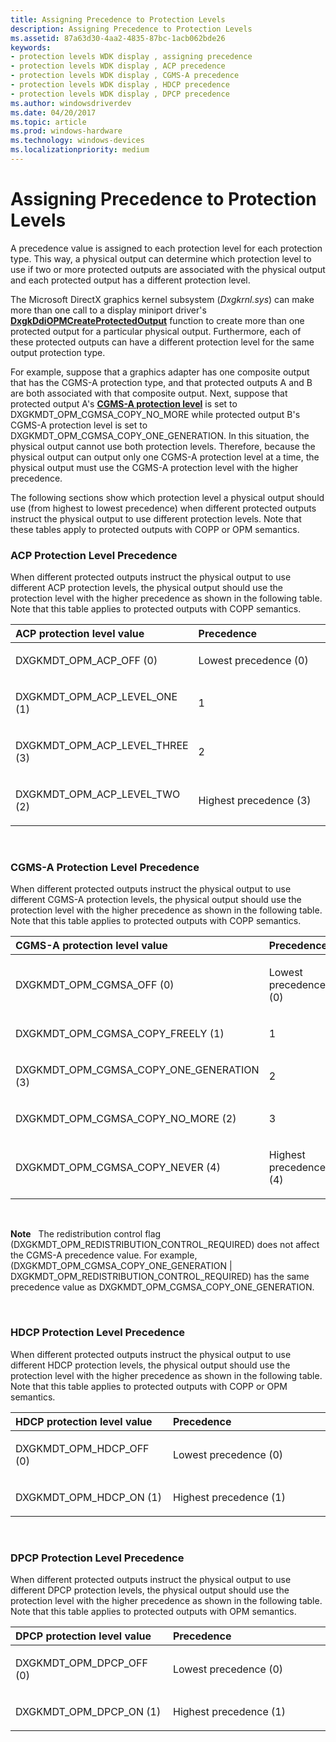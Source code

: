 ```yaml
---
title: Assigning Precedence to Protection Levels
description: Assigning Precedence to Protection Levels
ms.assetid: 87a63d30-4aa2-4835-87bc-1acb062bde26
keywords:
- protection levels WDK display , assigning precedence
- protection levels WDK display , ACP precedence
- protection levels WDK display , CGMS-A precedence
- protection levels WDK display , HDCP precedence
- protection levels WDK display , DPCP precedence
ms.author: windowsdriverdev
ms.date: 04/20/2017
ms.topic: article
ms.prod: windows-hardware
ms.technology: windows-devices
ms.localizationpriority: medium
---
```


# Assigning Precedence to Protection Levels


A precedence value is assigned to each protection level for each protection type. This way, a physical output can determine which protection level to use if two or more protected outputs are associated with the physical output and each protected output has a different protection level.

The Microsoft DirectX graphics kernel subsystem (*Dxgkrnl.sys*) can make more than one call to a display miniport driver's [**DxgkDdiOPMCreateProtectedOutput**](https://msdn.microsoft.com/library/windows/hardware/ff559705) function to create more than one protected output for a particular physical output. Furthermore, each of these protected outputs can have a different protection level for the same output protection type.

For example, suppose that a graphics adapter has one composite output that has the CGMS-A protection type, and that protected outputs A and B are both associated with that composite output. Next, suppose that protected output A's [**CGMS-A protection level**](https://msdn.microsoft.com/library/windows/hardware/ff560846) is set to DXGKMDT\_OPM\_CGMSA\_COPY\_NO\_MORE while protected output B's CGMS-A protection level is set to DXGKMDT\_OPM\_CGMSA\_COPY\_ONE\_GENERATION. In this situation, the physical output cannot use both protection levels. Therefore, because the physical output can output only one CGMS-A protection level at a time, the physical output must use the CGMS-A protection level with the higher precedence.

The following sections show which protection level a physical output should use (from highest to lowest precedence) when different protected outputs instruct the physical output to use different protection levels. Note that these tables apply to protected outputs with COPP or OPM semantics.

### <span id="acp_protection_level_precedence"></span><span id="ACP_PROTECTION_LEVEL_PRECEDENCE"></span>ACP Protection Level Precedence

When different protected outputs instruct the physical output to use different ACP protection levels, the physical output should use the protection level with the higher precedence as shown in the following table. Note that this table applies to protected outputs with COPP semantics.

<table>
<colgroup>
<col width="50%" />
<col width="50%" />
</colgroup>
<thead>
<tr class="header">
<th align="left">ACP protection level value</th>
<th align="left">Precedence</th>
</tr>
</thead>
<tbody>
<tr class="odd">
<td align="left"><p>DXGKMDT_OPM_ACP_OFF (0)</p></td>
<td align="left"><p>Lowest precedence (0)</p></td>
</tr>
<tr class="even">
<td align="left"><p>DXGKMDT_OPM_ACP_LEVEL_ONE (1)</p></td>
<td align="left"><p>1</p></td>
</tr>
<tr class="odd">
<td align="left"><p>DXGKMDT_OPM_ACP_LEVEL_THREE (3)</p></td>
<td align="left"><p>2</p></td>
</tr>
<tr class="even">
<td align="left"><p>DXGKMDT_OPM_ACP_LEVEL_TWO (2)</p></td>
<td align="left"><p>Highest precedence (3)</p></td>
</tr>
</tbody>
</table>

 

### <span id="cgms_a_protection_level_precedence"></span><span id="CGMS_A_PROTECTION_LEVEL_PRECEDENCE"></span>CGMS-A Protection Level Precedence

When different protected outputs instruct the physical output to use different CGMS-A protection levels, the physical output should use the protection level with the higher precedence as shown in the following table. Note that this table applies to protected outputs with COPP semantics.

<table>
<colgroup>
<col width="50%" />
<col width="50%" />
</colgroup>
<thead>
<tr class="header">
<th align="left">CGMS-A protection level value</th>
<th align="left">Precedence</th>
</tr>
</thead>
<tbody>
<tr class="odd">
<td align="left"><p>DXGKMDT_OPM_CGMSA_OFF (0)</p></td>
<td align="left"><p>Lowest precedence (0)</p></td>
</tr>
<tr class="even">
<td align="left"><p>DXGKMDT_OPM_CGMSA_COPY_FREELY (1)</p></td>
<td align="left"><p>1</p></td>
</tr>
<tr class="odd">
<td align="left"><p>DXGKMDT_OPM_CGMSA_COPY_ONE_GENERATION (3)</p></td>
<td align="left"><p>2</p></td>
</tr>
<tr class="even">
<td align="left"><p>DXGKMDT_OPM_CGMSA_COPY_NO_MORE (2)</p></td>
<td align="left"><p>3</p></td>
</tr>
<tr class="odd">
<td align="left"><p>DXGKMDT_OPM_CGMSA_COPY_NEVER (4)</p></td>
<td align="left"><p>Highest precedence (4)</p></td>
</tr>
</tbody>
</table>

 

**Note**   The redistribution control flag (DXGKMDT\_OPM\_REDISTRIBUTION\_CONTROL\_REQUIRED) does not affect the CGMS-A precedence value. For example, (DXGKMDT\_OPM\_CGMSA\_COPY\_ONE\_GENERATION | DXGKMDT\_OPM\_REDISTRIBUTION\_CONTROL\_REQUIRED) has the same precedence value as DXGKMDT\_OPM\_CGMSA\_COPY\_ONE\_GENERATION.

 

### <span id="hdcp_protection_level_precedence"></span><span id="HDCP_PROTECTION_LEVEL_PRECEDENCE"></span>HDCP Protection Level Precedence

When different protected outputs instruct the physical output to use different HDCP protection levels, the physical output should use the protection level with the higher precedence as shown in the following table. Note that this table applies to protected outputs with COPP or OPM semantics.

<table>
<colgroup>
<col width="50%" />
<col width="50%" />
</colgroup>
<thead>
<tr class="header">
<th align="left">HDCP protection level value</th>
<th align="left">Precedence</th>
</tr>
</thead>
<tbody>
<tr class="odd">
<td align="left"><p>DXGKMDT_OPM_HDCP_OFF (0)</p></td>
<td align="left"><p>Lowest precedence (0)</p></td>
</tr>
<tr class="even">
<td align="left"><p>DXGKMDT_OPM_HDCP_ON (1)</p></td>
<td align="left"><p>Highest precedence (1)</p></td>
</tr>
</tbody>
</table>

 

### <span id="dpcp_protection_level_precedence"></span><span id="DPCP_PROTECTION_LEVEL_PRECEDENCE"></span>DPCP Protection Level Precedence

When different protected outputs instruct the physical output to use different DPCP protection levels, the physical output should use the protection level with the higher precedence as shown in the following table. Note that this table applies to protected outputs with OPM semantics.

<table>
<colgroup>
<col width="50%" />
<col width="50%" />
</colgroup>
<thead>
<tr class="header">
<th align="left">DPCP protection level value</th>
<th align="left">Precedence</th>
</tr>
</thead>
<tbody>
<tr class="odd">
<td align="left"><p>DXGKMDT_OPM_DPCP_OFF (0)</p></td>
<td align="left"><p>Lowest precedence (0)</p></td>
</tr>
<tr class="even">
<td align="left"><p>DXGKMDT_OPM_DPCP_ON (1)</p></td>
<td align="left"><p>Highest precedence (1)</p></td>
</tr>
</tbody>
</table>

 

 

 





